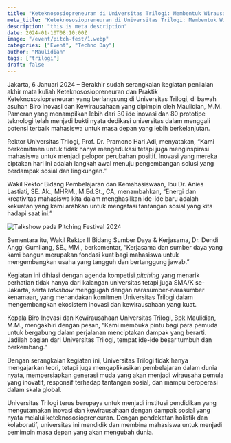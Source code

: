 ```yaml
---
title: "Keteknososiopreneuran di Universitas Trilogi: Membentuk Wirausaha Muda Inovatif untuk Dunia yang Lebih Baik"
meta_title: "Keteknososiopreneuran di Universitas Trilogi: Membentuk Wirausaha Muda Inovatif untuk Dunia yang Lebih Baik"
description: "this is meta description"
date: 2024-01-10T08:10:00Z
image: "/event/pitch-fest/1.webp"
categories: ["Event", "Techno Day"]
author: "Maulidian"
tags: ["trilogi"]
draft: false
---
```


Jakarta, 6 Januari 2024 – Berakhir sudah serangkaian kegiatan penilaian akhir mata kuliah Keteknososiopreneuran dan Praktik Keteknososiopreneuran yang berlangsung di Universitas Trilogi, di bawah asuhan Biro Inovasi dan Kewirausahaan yang dipimpin oleh Maulidian, M.M. Pameran yang menampilkan lebih dari 30 ide inovasi dan 80 prototipe teknologi telah menjadi bukti nyata dedikasi universitas dalam menggali potensi terbaik mahasiswa untuk masa depan yang lebih berkelanjutan.

Rektor Universitas Trilogi, Prof. Dr. Pramono Hari Adi, menyatakan, “Kami berkomitmen untuk tidak hanya mengedukasi tetapi juga menginspirasi mahasiswa untuk menjadi pelopor perubahan positif. Inovasi yang mereka ciptakan hari ini adalah langkah awal menuju pengembangan solusi yang berdampak sosial dan lingkungan.”

Wakil Rektor Bidang Pembelajaran dan Kemahasiswaan, Ibu Dr. Anies Lastiati, SE. Ak., MHRM., M.Ed.St., CA, menambahkan, “Energi dan kreativitas mahasiswa kita dalam menghasilkan ide-ide baru adalah kekuatan yang kami arahkan untuk mengatasi tantangan sosial yang kita hadapi saat ini.”

![Talkshow pada Pitching Festival 2024](/event/pitch-fest/2.webp)

Sementara itu, Wakil Rektor II Bidang Sumber Daya & Kerjasama, Dr. Dendi Anggi Gumilang, SE., MM., berkomentar, “Kerjasama dan sumber daya yang kami bangun merupakan fondasi kuat bagi mahasiswa untuk mengembangkan usaha yang tangguh dan bertanggung jawab.”

Kegiatan ini dihiasi dengan agenda kompetisi _pitching_ yang menarik perhatian tidak hanya dari kalangan universitas tetapi juga SMA/K se-Jakarta, serta _talkshow_ menggugah dengan narasumber-narasumber kenamaan, yang menandakan komitmen Universitas Trilogi dalam mengembangkan ekosistem inovasi dan kewirausahaan yang kuat.

Kepala Biro Inovasi dan Kewirausahaan Universitas Trilogi, Bpk Maulidian, M.M., mengakhiri dengan pesan, “Kami membuka pintu bagi para pemuda untuk bergabung dalam perjalanan menciptakan dampak yang berarti. Jadilah bagian dari Universitas Trilogi, tempat ide-ide besar tumbuh dan berkembang.”

Dengan serangkaian kegiatan ini, Universitas Trilogi tidak hanya mengajarkan teori, tetapi juga mengaplikasikan pembelajaran dalam dunia nyata, mempersiapkan generasi muda yang akan menjadi wirausaha pemula yang inovatif, responsif terhadap tantangan sosial, dan mampu beroperasi dalam skala global.

Universitas Trilogi terus berupaya untuk menjadi institusi pendidikan yang mengutamakan inovasi dan kewirausahaan dengan dampak sosial yang nyata melalui keteknososiopreneuran. Dengan pendekatan holistik dan kolaboratif, universitas ini mendidik dan membina mahasiswa untuk menjadi pemimpin masa depan yang akan mengubah dunia.